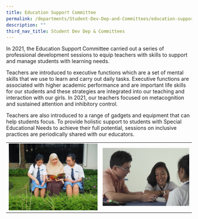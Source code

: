 ```yaml
---
title: Education Support Committee
permalink: /departments/Student-Dev-Dep-and-Committees/education-support-committee/
description: ""
third_nav_title: Student Dev Dep & Committees
---
```


In 2021, the Education Support Committee carried out a series of professional development sessions to equip teachers with skills to support and manage students with learning needs. 

Teachers are introduced to executive functions which are a set of mental skills that we use to learn and carry out daily tasks. Executive functions are associated with higher academic performance and are important life skills for our students and these strategies are integrated into our teaching and interaction with our girls. In 2021, our teachers focused on metacognition and sustained attention and inhibitory control. 

Teachers are also introduced to a range of gadgets and equipment that can help students focus. To provide holistic support to students with Special Educational Needs to achieve their full potential, sessions on inclusive practices are periodically shared with our educators.

|   |   |
|---|---|
|  ![](/images/Departments/Student%20Dev%20Dep%20&%20Committees/PA266036-1024x768.jpg) |![](/images/Departments/Student%20Dev%20Dep%20&%20Committees/Consultation.png)   |